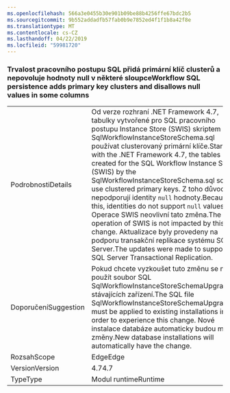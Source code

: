 ```yaml
---
ms.openlocfilehash: 566a3e0455b30e901b09be88b4256ffe67bdc2b5
ms.sourcegitcommit: 9b552addadfb57fab0b9e7852ed4f1f1b8a42f8e
ms.translationtype: MT
ms.contentlocale: cs-CZ
ms.lasthandoff: 04/22/2019
ms.locfileid: "59981720"
---
```

### <a name="workflow-sql-persistence-adds-primary-key-clusters-and-disallows-null-values-in-some-columns"></a><span data-ttu-id="11524-101">Trvalost pracovního postupu SQL přidá primární klíč clusterů a nepovoluje hodnoty null v některé sloupce</span><span class="sxs-lookup"><span data-stu-id="11524-101">Workflow SQL persistence adds primary key clusters and disallows null values in some columns</span></span>

|   |   |
|---|---|
|<span data-ttu-id="11524-102">Podrobnosti</span><span class="sxs-lookup"><span data-stu-id="11524-102">Details</span></span>|<span data-ttu-id="11524-103">Od verze rozhraní .NET Framework 4.7, tabulky vytvořené pro SQL pracovního postupu Instance Store (SWIS) skriptem SqlWorkflowInstanceStoreSchema.sql používat clusterovaný primární klíče.</span><span class="sxs-lookup"><span data-stu-id="11524-103">Starting with the .NET Framework 4.7, the tables created for the SQL Workflow Instance Store (SWIS) by the SqlWorkflowInstanceStoreSchema.sql script use clustered primary keys.</span></span> <span data-ttu-id="11524-104">Z toho důvodu se nepodporují identity <code>null</code> hodnoty.</span><span class="sxs-lookup"><span data-stu-id="11524-104">Because of this, identities do not support <code>null</code> values.</span></span> <span data-ttu-id="11524-105">Operace SWIS neovlivní tato změna.</span><span class="sxs-lookup"><span data-stu-id="11524-105">The operation of SWIS is not impacted by this change.</span></span> <span data-ttu-id="11524-106">Aktualizace byly provedeny na podporu transakční replikace systému SQL Server.</span><span class="sxs-lookup"><span data-stu-id="11524-106">The updates were made to support SQL Server Transactional Replication.</span></span>|
|<span data-ttu-id="11524-107">Doporučení</span><span class="sxs-lookup"><span data-stu-id="11524-107">Suggestion</span></span>|<span data-ttu-id="11524-108">Pokud chcete vyzkoušet tuto změnu se musí použít soubor SQL SqlWorkflowInstanceStoreSchemaUpgrade.sql stávajících zařízení.</span><span class="sxs-lookup"><span data-stu-id="11524-108">The SQL file SqlWorkflowInstanceStoreSchemaUpgrade.sql must be applied to existing installations in order to experience this change.</span></span> <span data-ttu-id="11524-109">Nové instalace databáze automaticky budou mít změny.</span><span class="sxs-lookup"><span data-stu-id="11524-109">New database installations will automatically have the change.</span></span>|
|<span data-ttu-id="11524-110">Rozsah</span><span class="sxs-lookup"><span data-stu-id="11524-110">Scope</span></span>|<span data-ttu-id="11524-111">Edge</span><span class="sxs-lookup"><span data-stu-id="11524-111">Edge</span></span>|
|<span data-ttu-id="11524-112">Version</span><span class="sxs-lookup"><span data-stu-id="11524-112">Version</span></span>|<span data-ttu-id="11524-113">4.7</span><span class="sxs-lookup"><span data-stu-id="11524-113">4.7</span></span>|
|<span data-ttu-id="11524-114">Type</span><span class="sxs-lookup"><span data-stu-id="11524-114">Type</span></span>|<span data-ttu-id="11524-115">Modul runtime</span><span class="sxs-lookup"><span data-stu-id="11524-115">Runtime</span></span>|
